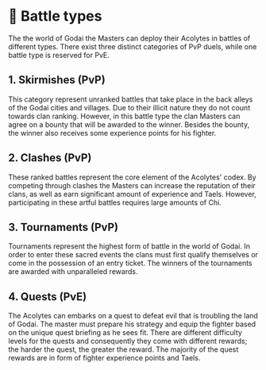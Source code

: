 # 🚩 Battle types

The the world of Godai the Masters can deploy their Acolytes in battles of different types. There exist three distinct categories of PvP duels, while one battle type is reserved for PvE.

## 1. Skirmishes (PvP)

This category represent unranked battles that take place in the back alleys of the Godai cities and villages. Due to their illicit nature they do not count towards clan ranking. However, in this battle type the clan Masters can agree on a bounty that will be awarded to the winner. Besides the bounty, the winner also receives some experience points for his fighter.

## 2. Clashes (PvP)

These ranked battles represent the core element of the Acolytes' codex. By competing through clashes the Masters can increase the reputation of their clans, as well as earn significant amount of experience and Taels. However, participating in these artful battles requires large amounts of Chi.

## 3. Tournaments (PvP)

Tournaments represent the highest form of battle in the world of Godai. In order to enter these sacred events the clans must first qualify themselves or come in the possession of an entry ticket. The winners of the tournaments are awarded with unparalleled rewards.

## 4. Quests (PvE)

The Acolytes can embarks on a quest to defeat evil that is troubling the land of Godai. The master must prepare his strategy and equip the fighter based on the unique quest briefing as he sees fit. There are different difficulty levels for the quests and consequently they come with different rewards; the harder the quest, the greater the reward. The majority of the quest rewards are in form of fighter experience points and Taels.
